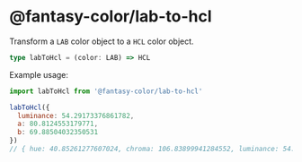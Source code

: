 # @fantasy-color/lab-to-hcl

Transform a `LAB` color object to a `HCL` color object.

```ts
type labToHcl = (color: LAB) => HCL
```

Example usage:

```js
import labToHcl from '@fantasy-color/lab-to-hcl'

labToHcl({
  luminance: 54.29173376861782,
  a: 80.8124553179771,
  b: 69.88504032350531
})
// { hue: 40.85261277607024, chroma: 106.83899941284552, luminance: 54.29173376861782 }
```
